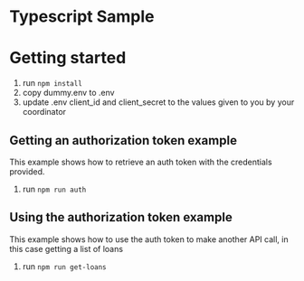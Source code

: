 # Typescript Sample


# Getting started
1. run `npm install`
2. copy dummy.env to .env
3. update .env client_id and client_secret to the values given to you by your coordinator

## Getting an authorization token example
This example shows how to retrieve an auth token with the credentials provided.
1. run `npm run auth`

## Using the authorization token example
This example shows how to use the auth token to make another API call, in this case getting a list of loans
1. run `npm run get-loans`
